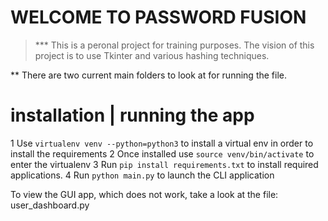 # WELCOME TO PASSWORD FUSION 

> *** This is a peronal project for training purposes. The vision of this project is to use Tkinter and various hashing techniques.

** There are two current main folders to look at for running the file.

# installation | running the app

1 Use `virtualenv venv --python=python3` to install a virtual env in order to install the requirements
2 Once installed use `source venv/bin/activate` to enter the virtualenv
3 Run `pip install requirements.txt` to install required applications.
4 Run `python main.py` to launch the CLI application


To view the GUI app, which does not work, take a look at the file: user_dashboard.py

